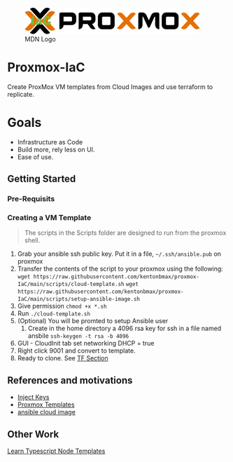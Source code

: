<figure>
  <img
  src="assets/proxmos.png"
  alt="ProxMox IaC">
  <figcaption>MDN Logo</figcaption>
</figure>

# Proxmox-IaC
Create ProxMox VM templates from Cloud Images and use terraform to replicate. 

# Goals
- Infrastructure as Code
- Build more, rely less on UI.
- Ease of use. 

## Getting Started

### Pre-Requisits

### Creating a VM Template
> The scripts in the Scripts folder are designed to run from the proxmox shell.
1. Grab your ansible ssh public key. Put it in a file, `~/.ssh/ansible.pub` on proxmox
1. Transfer the contents of the script to your proxmox using the following:
   `wget https://raw.githubusercontent.com/kentonbmax/proxmox-IaC/main/scripts/cloud-template.sh`
   `wget https://raw.githubusercontent.com/kentonbmax/proxmox-IaC/main/scripts/setup-ansible-image.sh`
1. Give permission `chmod +x *.sh`
1. Run `./cloud-template.sh`
1. (Optional) You will be promted to setup Ansible user
   1. Create in the home directory a 4096 rsa key for ssh in a file named ansbile `ssh-keygen -t rsa -b 4096`
1. GUI - CloudInit tab set networking DHCP = true
1. Right click 9001 and convert to template. 
1. Ready to clone. See [TF Section](tf/README.md)

   
   
## References and motivations
- [Inject Keys](https://www.cyberciti.biz/faq/how-to-add-ssh-public-key-to-qcow2-linux-cloud-images-using-virt-sysprep/)
- [Proxmox Templates](https://pve.proxmox.com/wiki/VM_Templates_and_Clones)
- [ansible cloud image](https://ronamosa.io/docs/engineer/LAB/proxmox-cloudinit/)

## Other Work
[Learn Typescript Node Templates](https://learntnt.com)

